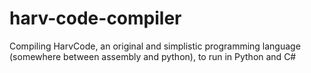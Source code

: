 # harv-code-compiler
Compiling HarvCode, an original and simplistic programming language (somewhere between assembly and python), to run in Python and C#
